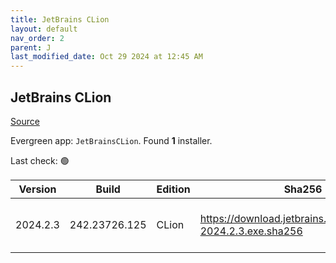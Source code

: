```yaml
---
title: JetBrains CLion
layout: default
nav_order: 2
parent: J
last_modified_date: Oct 29 2024 at 12:45 AM
---
```


## JetBrains CLion

[Source](https://www.jetbrains.com/clion)

Evergreen app: `JetBrainsCLion`. Found **1** installer.

Last check: 🟢

| Version  | Build         | Edition | Sha256                                                       | Date       | Size       | Type | URI                                                                                                            |
| -------- | ------------- | ------- | ------------------------------------------------------------ | ---------- | ---------- | ---- | -------------------------------------------------------------------------------------------------------------- |
| 2024.2.3 | 242.23726.125 | CLion   | https://download.jetbrains.com/cpp/CLion-2024.2.3.exe.sha256 | 28/10/2024 | 1267079064 | exe  | [https://download.jetbrains.com/cpp/CLion-2024.2.3.exe](https://download.jetbrains.com/cpp/CLion-2024.2.3.exe) |
